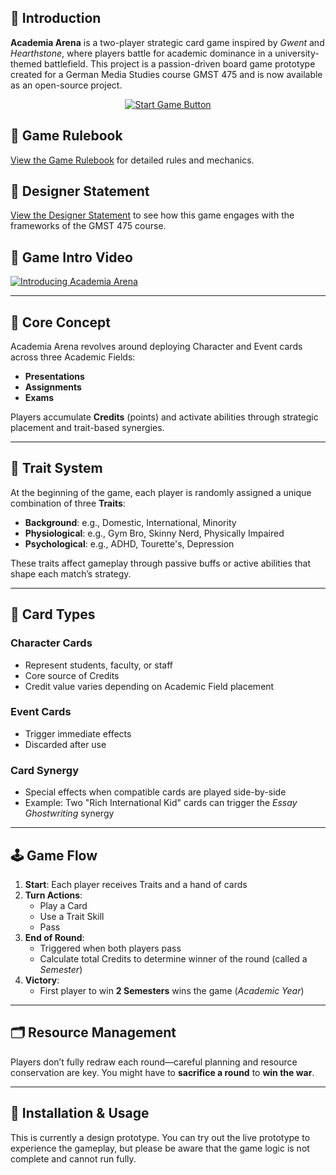 ## 🏫 Introduction
**Academia Arena** is a two-player strategic card game inspired by *Gwent* and *Hearthstone*, where players battle for academic dominance in a university-themed battlefield. This project is a passion-driven board game prototype created for a German Media Studies course GMST 475 and is now available as an open-source project.

<div align="center">
  <a href="https://thedavidweng.github.io/Academia-Arena/" target="_blank">
    <img src="https://img.shields.io/badge/Start%20Game-Play%20Now-brightgreen?style=for-the-badge&logo=githubpages" alt="Start Game Button">
  </a>
</div>

## 📖 Game Rulebook
[View the Game Rulebook](assets/game-handbook.pdf) for detailed rules and mechanics.

## 📖 Designer Statement
[View the Designer Statement](assets/designer-statement.md) to see how this game engages with the frameworks of the GMST 475 course.

## 🎥 Game Intro Video

[![Introducing Academia Arena](https://img.youtube.com/vi/TH1QRsdxSWI/0.jpg)](https://www.youtube.com/watch?v=TH1QRsdxSWI)

---

## 🧠 Core Concept
Academia Arena revolves around deploying Character and Event cards across three Academic Fields:
- **Presentations**
- **Assignments**
- **Exams**

Players accumulate **Credits** (points) and activate abilities through strategic placement and trait-based synergies.

---

## 🧬 Trait System
At the beginning of the game, each player is randomly assigned a unique combination of three **Traits**:
- **Background**: e.g., Domestic, International, Minority
- **Physiological**: e.g., Gym Bro, Skinny Nerd, Physically Impaired
- **Psychological**: e.g., ADHD, Tourette's, Depression

These traits affect gameplay through passive buffs or active abilities that shape each match’s strategy.

---

## 🎴 Card Types

### Character Cards
- Represent students, faculty, or staff
- Core source of Credits
- Credit value varies depending on Academic Field placement

### Event Cards
- Trigger immediate effects
- Discarded after use

### Card Synergy
- Special effects when compatible cards are played side-by-side
- Example: Two "Rich International Kid" cards can trigger the *Essay Ghostwriting* synergy

---

## 🕹️ Game Flow
1. **Start**: Each player receives Traits and a hand of cards
2. **Turn Actions**:
   - Play a Card
   - Use a Trait Skill
   - Pass
3. **End of Round**:
   - Triggered when both players pass
   - Calculate total Credits to determine winner of the round (called a *Semester*)
4. **Victory**:
   - First player to win **2 Semesters** wins the game (*Academic Year*)

---

## 🗂️ Resource Management
Players don’t fully redraw each round—careful planning and resource conservation are key. You might have to **sacrifice a round** to **win the war**.

---

## 🔧 Installation & Usage
This is currently a design prototype. You can try out the live prototype to experience the gameplay, but please be aware that the game logic is not complete and cannot run fully.
